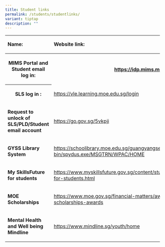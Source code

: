 ```yaml
---
title: Student links
permalink: /students/studentlinks/
variant: tiptap
description: ""
---
```

<table style="minWidth: 50px">
<colgroup>
<col>
<col>
</colgroup>
<tbody>
<tr>
<td rowspan="1" colspan="1">
<p><strong>Name:</strong>
</p>
</td>
<td rowspan="1" colspan="1">
<p><strong>Website link:</strong>
</p>
</td>
</tr>
<tr>
<th rowspan="1" colspan="1">
<p>MIMS Portal and Student email log in:</p>
</th>
<th rowspan="1" colspan="1">
<p><a href="https://idp.mims.moe.gov.sg" rel="noopener noreferrer nofollow" target="_blank">https://idp.mims.moe.gov.sg</a>
</p>
</th>
</tr>
<tr>
<th rowspan="1" colspan="1">
<p>SLS log in :</p>
</th>
<td rowspan="1" colspan="1">
<p><a href="https://vle.learning.moe.edu.sg/login" rel="noopener noreferrer nofollow" target="_blank">https://vle.learning.moe.edu.sg/login</a>
</p>
</td>
</tr>
<tr>
<td rowspan="1" colspan="1">
<p><strong>Request to unlock of SLS/PLD/Student email account</strong>
</p>
</td>
<td rowspan="1" colspan="1">
<p><a href="https://go.gov.sg/5vkpji" rel="noopener noreferrer nofollow" target="_blank">https://go.gov.sg/5vkpji</a>
</p>
</td>
</tr>
<tr>
<td rowspan="1" colspan="1">
<p><strong>GYSS Library System</strong>
</p>
</td>
<td rowspan="1" colspan="1">
<p><a href="https://schoolibrary.moe.edu.sg/guangyangsec/cgi-bin/spydus.exe/MSGTRN/WPAC/HOME" rel="noopener noreferrer nofollow" target="_blank">https://schoolibrary.moe.edu.sg/guangyangsec/cgi-bin/spydus.exe/MSGTRN/WPAC/HOME</a>
</p>
</td>
</tr>
<tr>
<td rowspan="1" colspan="1">
<p><strong>My SkillsFuture for students</strong>
</p>
</td>
<td rowspan="1" colspan="1">
<p><a href="https://www.myskillsfuture.gov.sg/content/student/en/preu/about/myskillsfuture-for-students.html" rel="noopener noreferrer nofollow" target="_blank">https://www.myskillsfuture.gov.sg/content/student/en/preu/about/myskillsfuture-for-students.html</a>
</p>
</td>
</tr>
<tr>
<td rowspan="1" colspan="1">
<p><strong>MOE Scholarships</strong>
</p>
</td>
<td rowspan="1" colspan="1">
<p><a href="https://www.moe.gov.sg/financial-matters/awards-scholarships#special-scholarships-awards" rel="noopener noreferrer nofollow" target="_blank">https://www.moe.gov.sg/financial-matters/awards-scholarships#special-scholarships-awards</a>
</p>
</td>
</tr>
<tr>
<td rowspan="1" colspan="1">
<p><strong>Mental Health and Well being Mindline</strong>
</p>
</td>
<td rowspan="1" colspan="1">
<p><a href="https://www.mindline.sg/youth/home" rel="noopener noreferrer nofollow" target="_blank">https://www.mindline.sg/youth/home</a>
</p>
</td>
</tr>
</tbody>
</table>
<p></p>